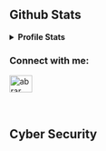 ## Github Stats

<details> 
  <summary><b>Profile Stats</b></summary>
  <br/>
  <p>
    <a href="https://github.com/siamyolo55"><img align="center" src="https://github-readme-stats.vercel.app/api?username=siamyolo55&show_icons=true&locale=en&theme=react" alt="siamyolo55" height="192px"/></a>
	</p>
	It is what is is
	<p>
	  <img src="https://github-readme-stats.vercel.app/api/top-langs?username=siamyolo55&show_icons=true&locale=en&layout=compact&theme=react" alt="siamyolo55" height="192px"/>
	</p>
  </p>
</details>
<h3>Connect with me:</h3>
<p>
<a href="https://www.linkedin.com/in/abrar-siam-74068b164/" target="blank"><img align="center" src="https://raw.githubusercontent.com/rahuldkjain/github-profile-readme-generator/master/src/images/icons/Social/linked-in-alt.svg" alt="abrar" height="30" width="40" /></a>
</p>

<br/>

## Cyber Security 
<script src="https://tryhackme.com/badge/1002630"></script>

